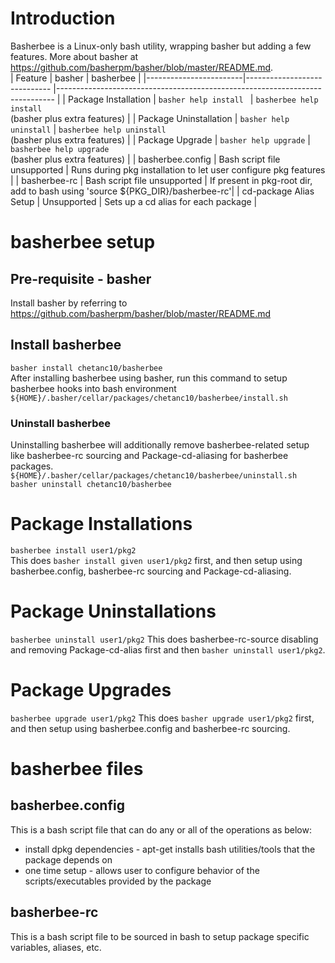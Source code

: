 # Introduction
Basherbee is a Linux-only bash utility, wrapping basher but adding a few features. More about basher at https://github.com/basherpm/basher/blob/master/README.md.  
| Feature                | basher                       | basherbee                                                                     |
|------------------------|----------------------------- |-----------------------------------------------------------------------------  |
| Package Installation   | ```basher help install ```   | ```basherbee help install```<br>(basher plus extra features)                  |
| Package Uninstallation | ```basher help uninstall```  | ```basherbee help uninstall```<br>(basher plus extra features)                |
| Package Upgrade        | ```basher help upgrade```    | ```basherbee help upgrade```<br>(basher plus extra features)                  |
| basherbee.config       | Bash script file unsupported | Runs during pkg installation to let user configure pkg features               |
| basherbee-rc           | Bash script file unsupported | If present in pkg-root dir, add to bash using 'source ${PKG_DIR}/basherbee-rc'|
| cd-package Alias Setup | Unsupported                  | Sets up a cd alias for each package                                           |


# basherbee setup
## Pre-requisite - basher
Install basher by referring to https://github.com/basherpm/basher/blob/master/README.md
## Install basherbee
```basher install chetanc10/basherbee```  
After installing basherbee using basher, run this command to setup basherbee hooks into bash environment
```${HOME}/.basher/cellar/packages/chetanc10/basherbee/install.sh```
### Uninstall basherbee
Uninstalling basherbee will additionally remove basherbee-related setup like basherbee-rc sourcing and Package-cd-aliasing for basherbee packages.
```${HOME}/.basher/cellar/packages/chetanc10/basherbee/uninstall.sh```
```basher uninstall chetanc10/basherbee```  

# Package Installations
```basherbee install user1/pkg2```  
This does ```basher install given user1/pkg2``` first, and then setup using basherbee.config, basherbee-rc sourcing and Package-cd-aliasing.

# Package Uninstallations
```basherbee uninstall user1/pkg2```
This does basherbee-rc-source disabling and removing Package-cd-alias first and then ```basher uninstall user1/pkg2```.

# Package Upgrades
```basherbee upgrade user1/pkg2```
This does ```basher upgrade user1/pkg2``` first, and then setup using basherbee.config and basherbee-rc sourcing.

# basherbee files
## basherbee.config
This is a bash script file that can do any or all of the operations as below:  
- install dpkg dependencies - apt-get installs bash utilities/tools that the package depends on
- one time setup - allows user to configure behavior of the scripts/executables provided by the package
## basherbee-rc
This is a bash script file to be sourced in bash to setup package specific variables, aliases, etc.
